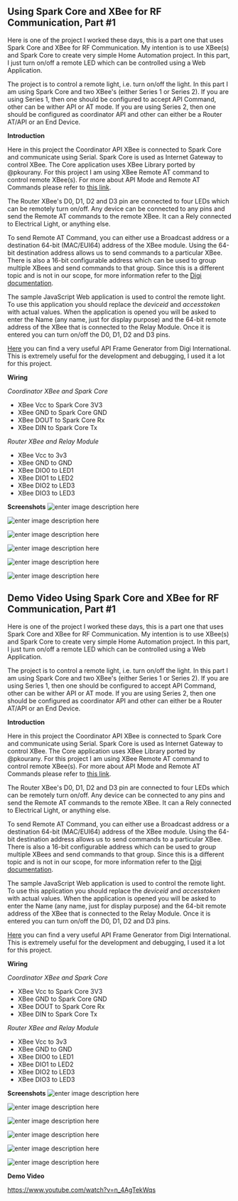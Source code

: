 Using Spark Core and XBee for RF Communication, Part #1
----------------------------------------------

Here is one of the project I worked these days, this is a part one that uses Spark Core and XBee for RF Communication. My intention is to use XBee(s) and Spark Core to create very simple Home Automation project. In this part, I just turn on/off a remote LED which can be controlled using a Web Application. 

The project is to control a remote light, i.e. turn on/off the light. In this part I am using Spark Core and two XBee's (either Series 1 or Series 2). If you are using Series 1, then one should be configured to accept API Command, other can be wither API or AT mode. If you are using Series 2, then one should be configured as coordinator API and other can either be a Router AT/API or an End Device. 

**Introduction**

Here in this project the Coordinator API XBee is connected to Spark Core and communicate using Serial. Spark Core is used as Internet Gateway to control XBee. The Core application uses XBee Library ported by @pkourany.  For this project I am using XBee Remote AT command to control remote XBee(s). For more about API Mode and Remote AT Commands please refer to [this link](http://www.digi.com/support/kbase/kbaseresultdetl?id=2184).

The Router XBee's D0, D1, D2 and D3 pin are connected to four LEDs which can be remotely turn on/off. Any device can be connected to any pins and send the Remote AT commands to the remote XBee. It can a Rely connected to Electrical Light, or anything else.

To send Remote AT Command, you can either use a Broadcast address or a destination 64-bit (MAC/EUI64) address of the XBee module. Using the 64-bit destination address allows us to send commands to a particular XBee. There is also a 16-bit configurable address which can be used to group multiple XBees and send commands to that group. Since this is a different topic and is not in our scope, for more information refer to the [Digi documentation](http://www.digi.com/support/kbase/kbaseresultdetl?id=2187).

The sample JavaScript Web application is used to control the remote light. To use this application you should replace the *deviceid* and *accesstoken* with actual values. When the application is opened you will be asked to enter the Name (any name, just for display purpose) and the 64-bit remote address of the XBee that is connected to the Relay Module. Once it is entered you can turn on/off the D0, D1, D2 and D3 pins.

[Here](http://ftp1.digi.com/support/utilities/digi_apiframes2.htm) you can find a very useful API Frame Generator from Digi International. This is extremely useful for the development and debugging, I used it a lot for this project.

**Wiring**

*Coordinator XBee and Spark Core*

 - XBee Vcc to Spark Core 3V3 
 - XBee GND to Spark Core GND 
 - XBee DOUT to Spark Core Rx 
 - XBee DIN to Spark Core Tx

*Router XBee and Relay Module*

 - XBee Vcc to 3v3
 - XBee GND to GND
 - XBee DIO0 to LED1
 - XBee DIO1 to LED2
 - XBee DIO2 to LED3
 - XBee DIO3 to LED3

**Screenshots**
![enter image description here](https://raw.githubusercontent.com/krvarma/XBee_SparkCore/master/Screenshots/1.JPG)

![enter image description here](https://raw.githubusercontent.com/krvarma/XBee_SparkCore/master/Screenshots/2.JPG)

![enter image description here](https://raw.githubusercontent.com/krvarma/XBee_SparkCore/master/Screenshots/3.JPG)

![enter image description here](https://raw.githubusercontent.com/krvarma/XBee_SparkCore/master/Screenshots/4.JPG)

![enter image description here](https://raw.githubusercontent.com/krvarma/XBee_SparkCore/master/Screenshots/webapp-1.png)

![enter image description here](https://raw.githubusercontent.com/krvarma/XBee_SparkCore/master/Screenshots/webapp-2.png)

**Demo Video**	Using Spark Core and XBee for RF Communication, Part #1
----------------------------------------------

Here is one of the project I worked these days, this is a part one that uses Spark Core and XBee for RF Communication. My intention is to use XBee(s) and Spark Core to create very simple Home Automation project. In this part, I just turn on/off a remote LED which can be controlled using a Web Application. 

The project is to control a remote light, i.e. turn on/off the light. In this part I am using Spark Core and two XBee's (either Series 1 or Series 2). If you are using Series 1, then one should be configured to accept API Command, other can be wither API or AT mode. If you are using Series 2, then one should be configured as coordinator API and other can either be a Router AT/API or an End Device. 

**Introduction**

Here in this project the Coordinator API XBee is connected to Spark Core and communicate using Serial. Spark Core is used as Internet Gateway to control XBee. The Core application uses XBee Library ported by @pkourany.  For this project I am using XBee Remote AT command to control remote XBee(s). For more about API Mode and Remote AT Commands please refer to [this link](http://www.digi.com/support/kbase/kbaseresultdetl?id=2184).

The Router XBee's D0, D1, D2 and D3 pin are connected to four LEDs which can be remotely turn on/off. Any device can be connected to any pins and send the Remote AT commands to the remote XBee. It can a Rely connected to Electrical Light, or anything else.

To send Remote AT Command, you can either use a Broadcast address or a destination 64-bit (MAC/EUI64) address of the XBee module. Using the 64-bit destination address allows us to send commands to a particular XBee. There is also a 16-bit configurable address which can be used to group multiple XBees and send commands to that group. Since this is a different topic and is not in our scope, for more information refer to the [Digi documentation](http://www.digi.com/support/kbase/kbaseresultdetl?id=2187).

The sample JavaScript Web application is used to control the remote light. To use this application you should replace the *deviceid* and *accesstoken* with actual values. When the application is opened you will be asked to enter the Name (any name, just for display purpose) and the 64-bit remote address of the XBee that is connected to the Relay Module. Once it is entered you can turn on/off the D0, D1, D2 and D3 pins.

[Here](http://ftp1.digi.com/support/utilities/digi_apiframes2.htm) you can find a very useful API Frame Generator from Digi International. This is extremely useful for the development and debugging, I used it a lot for this project.

**Wiring**

*Coordinator XBee and Spark Core*

 - XBee Vcc to Spark Core 3V3 
 - XBee GND to Spark Core GND 
 - XBee DOUT to Spark Core Rx 
 - XBee DIN to Spark Core Tx

*Router XBee and Relay Module*

 - XBee Vcc to 3v3
 - XBee GND to GND
 - XBee DIO0 to LED1
 - XBee DIO1 to LED2
 - XBee DIO2 to LED3
 - XBee DIO3 to LED3

**Screenshots**
![enter image description here](https://raw.githubusercontent.com/krvarma/XBee_SparkCore/master/Screenshots/1.JPG)

![enter image description here](https://raw.githubusercontent.com/krvarma/XBee_SparkCore/master/Screenshots/2.JPG)

![enter image description here](https://raw.githubusercontent.com/krvarma/XBee_SparkCore/master/Screenshots/3.JPG)

![enter image description here](https://raw.githubusercontent.com/krvarma/XBee_SparkCore/master/Screenshots/4.JPG)

![enter image description here](https://raw.githubusercontent.com/krvarma/XBee_SparkCore/master/Screenshots/webapp-1.png)

![enter image description here](https://raw.githubusercontent.com/krvarma/XBee_SparkCore/master/Screenshots/webapp-2.png)

**Demo Video**	

https://www.youtube.com/watch?v=n_4AgTekWqs